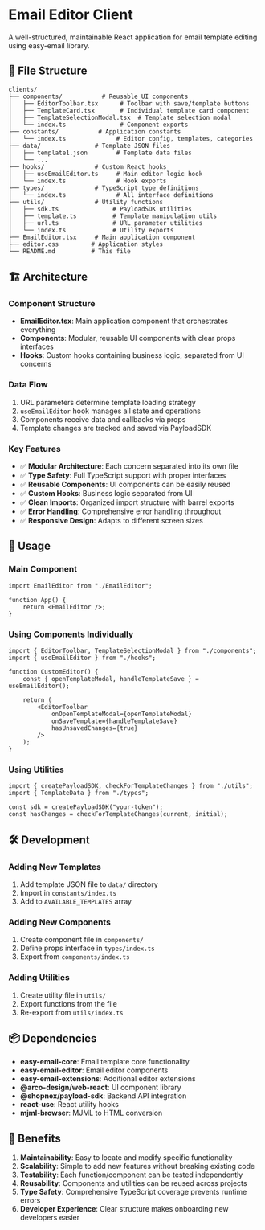 # Email Editor Client

A well-structured, maintainable React application for email template editing using easy-email library.

## 📁 File Structure

```
clients/
├── components/           # Reusable UI components
│   ├── EditorToolbar.tsx      # Toolbar with save/template buttons
│   ├── TemplateCard.tsx       # Individual template card component
│   ├── TemplateSelectionModal.tsx  # Template selection modal
│   └── index.ts               # Component exports
├── constants/           # Application constants
│   └── index.ts              # Editor config, templates, categories
├── data/               # Template JSON files
│   ├── template1.json        # Template data files
│   └── ...
├── hooks/              # Custom React hooks
│   ├── useEmailEditor.ts     # Main editor logic hook
│   └── index.ts              # Hook exports
├── types/              # TypeScript type definitions
│   └── index.ts              # All interface definitions
├── utils/              # Utility functions
│   ├── sdk.ts               # PayloadSDK utilities
│   ├── template.ts          # Template manipulation utils
│   ├── url.ts               # URL parameter utilities
│   └── index.ts             # Utility exports
├── EmailEditor.tsx     # Main application component
├── editor.css         # Application styles
└── README.md          # This file
```

## 🏗️ Architecture

### Component Structure

- **EmailEditor.tsx**: Main application component that orchestrates everything
- **Components**: Modular, reusable UI components with clear props interfaces
- **Hooks**: Custom hooks containing business logic, separated from UI concerns

### Data Flow

1. URL parameters determine template loading strategy
2. `useEmailEditor` hook manages all state and operations
3. Components receive data and callbacks via props
4. Template changes are tracked and saved via PayloadSDK

### Key Features

- ✅ **Modular Architecture**: Each concern separated into its own file
- ✅ **Type Safety**: Full TypeScript support with proper interfaces
- ✅ **Reusable Components**: UI components can be easily reused
- ✅ **Custom Hooks**: Business logic separated from UI
- ✅ **Clean Imports**: Organized import structure with barrel exports
- ✅ **Error Handling**: Comprehensive error handling throughout
- ✅ **Responsive Design**: Adapts to different screen sizes

## 🚀 Usage

### Main Component

```tsx
import EmailEditor from "./EmailEditor";

function App() {
    return <EmailEditor />;
}
```

### Using Components Individually

```tsx
import { EditorToolbar, TemplateSelectionModal } from "./components";
import { useEmailEditor } from "./hooks";

function CustomEditor() {
    const { openTemplateModal, handleTemplateSave } = useEmailEditor();

    return (
        <EditorToolbar
            onOpenTemplateModal={openTemplateModal}
            onSaveTemplate={handleTemplateSave}
            hasUnsavedChanges={true}
        />
    );
}
```

### Using Utilities

```tsx
import { createPayloadSDK, checkForTemplateChanges } from "./utils";
import { TemplateData } from "./types";

const sdk = createPayloadSDK("your-token");
const hasChanges = checkForTemplateChanges(current, initial);
```

## 🛠️ Development

### Adding New Templates

1. Add template JSON file to `data/` directory
2. Import in `constants/index.ts`
3. Add to `AVAILABLE_TEMPLATES` array

### Adding New Components

1. Create component file in `components/`
2. Define props interface in `types/index.ts`
3. Export from `components/index.ts`

### Adding Utilities

1. Create utility file in `utils/`
2. Export functions from the file
3. Re-export from `utils/index.ts`

## 📦 Dependencies

- **easy-email-core**: Email template core functionality
- **easy-email-editor**: Email editor components
- **easy-email-extensions**: Additional editor extensions
- **@arco-design/web-react**: UI component library
- **@shopnex/payload-sdk**: Backend API integration
- **react-use**: React utility hooks
- **mjml-browser**: MJML to HTML conversion

## 🎯 Benefits

1. **Maintainability**: Easy to locate and modify specific functionality
2. **Scalability**: Simple to add new features without breaking existing code
3. **Testability**: Each function/component can be tested independently
4. **Reusability**: Components and utilities can be reused across projects
5. **Type Safety**: Comprehensive TypeScript coverage prevents runtime errors
6. **Developer Experience**: Clear structure makes onboarding new developers easier
